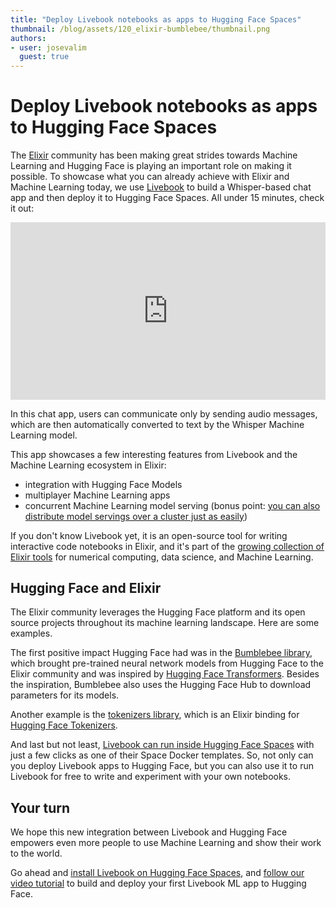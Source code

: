 ```yaml
---
title: "Deploy Livebook notebooks as apps to Hugging Face Spaces"
thumbnail: /blog/assets/120_elixir-bumblebee/thumbnail.png
authors:
- user: josevalim
  guest: true
---
```


# Deploy Livebook notebooks as apps to Hugging Face Spaces


The [Elixir](https://elixir-lang.org/) community has been making great strides towards Machine Learning and Hugging Face is playing an important role on making it possible. To showcase what you can already achieve with Elixir and Machine Learning today, we use [Livebook](https://livebook.dev/) to build a Whisper-based chat app and then deploy it to Hugging Face Spaces. All under 15 minutes, check it out:

<iframe width="100%" style="aspect-ratio: 16 / 9;"src="https://www.youtube.com/embed/uyVRPEXOqzw" title="YouTube video player" frameborder="0" allow="accelerometer; autoplay; clipboard-write; encrypted-media; gyroscope; picture-in-picture" allowfullscreen></iframe>

In this chat app, users can communicate only by sending audio messages, which are then automatically converted to text by the Whisper Machine Learning model.

This app showcases a few interesting features from Livebook and the Machine Learning ecosystem in Elixir:

- integration with Hugging Face Models
- multiplayer Machine Learning apps
- concurrent Machine Learning model serving (bonus point: [you can also distribute model servings over a cluster just as easily](https://news.livebook.dev/distributed2-machine-learning-notebooks-with-elixir-and-livebook---launch-week-1---day-2-1aIlaw))

If you don't know Livebook yet, it is an open-source tool for writing interactive code notebooks in Elixir, and it's part of the [growing collection of Elixir tools](https://github.com/elixir-nx) for numerical computing, data science, and Machine Learning.

## Hugging Face and Elixir

The Elixir community leverages the Hugging Face platform and its open source projects throughout its machine learning landscape. Here are some examples.

The first positive impact Hugging Face had was in the [Bumblebee library](https://github.com/elixir-nx/bumblebee), which brought pre-trained neural network models from Hugging Face to the Elixir community and was inspired by [Hugging Face Transformers](https://huggingface.co/docs/transformers/index). Besides the inspiration, Bumblebee also uses the Hugging Face Hub to download parameters for its models.

Another example is the [tokenizers library](https://github.com/elixir-nx/tokenizers), which is an Elixir binding for [Hugging Face Tokenizers](https://github.com/huggingface/tokenizers).

And last but not least, [Livebook can run inside Hugging Face Spaces](https://huggingface.co/docs/hub/spaces-sdks-docker-livebook) with just a few clicks as one of their Space Docker templates. So, not only can you deploy Livebook apps to Hugging Face, but you can also use it to run Livebook for free to write and experiment with your own notebooks.

## Your turn

We hope this new integration between Livebook and Hugging Face empowers even more people to use Machine Learning and show their work to the world.

Go ahead and [install Livebook on Hugging Face Spaces](https://huggingface.co/docs/hub/spaces-sdks-docker-livebook), and [follow our video tutorial](https://www.youtube.com/watch?v=uyVRPEXOqzw) to build and deploy your first Livebook ML app to Hugging Face.